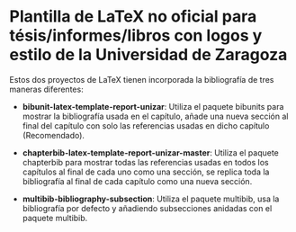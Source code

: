 # Plantilla de LaTeX no oficial para tésis/informes/libros con logos y estilo de la Universidad de Zaragoza

Estos dos proyectos de LaTeX tienen incorporada la bibliografía de tres maneras diferentes:

- **bibunit-latex-template-report-unizar**: Utiliza el paquete bibunits para mostrar la bibliografía usada en el capítulo, añade una nueva sección al final del capítulo con solo las referencias usadas en dicho capítulo (Recomendado).

- **chapterbib-latex-template-report-unizar-master**: Utiliza el paquete chapterbib para mostrar todas las referencias usadas en todos los capítulos al final de cada uno como una sección, se replica toda la bibliografía al final de cada capítulo como una nueva sección.

- **multibib-bibliography-subsection**: Utiliza el paquete multibib, usa la bibliografía por defecto y añadiendo subsecciones anidadas con el paquete multibib.
